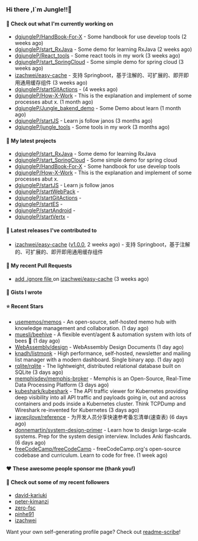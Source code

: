 ### Hi there ,I`m Jungle!!👋

#### 👷 Check out what I'm currently working on

- [dgjungleP/HandBook-For-X](https://github.com/dgjungleP/HandBook-For-X) - Some handbook for use develop tools (2 weeks ago)
- [dgjungleP/start_RxJava](https://github.com/dgjungleP/start_RxJava) - Some demo for learning RxJava (2 weeks ago)
- [dgjungleP/React_tools](https://github.com/dgjungleP/React_tools) - Some react tools in my work (3 weeks ago)
- [dgjungleP/start_SpringCloud](https://github.com/dgjungleP/start_SpringCloud) - Some simple demo for spring cloud  (3 weeks ago)
- [izachwei/easy-cache](https://github.com/izachwei/easy-cache) - 支持 Springboot，基于注解的、可扩展的、即开即用通用缓存组件 (3 weeks ago)
- [dgjungleP/startGitActions](https://github.com/dgjungleP/startGitActions) -  (4 weeks ago)
- [dgjungleP/How-X-Work](https://github.com/dgjungleP/How-X-Work) - This is the explanation and implement of some processes abut x. (1 month ago)
- [dgjungleP/Jungle_bakend_demo](https://github.com/dgjungleP/Jungle_bakend_demo) - Some Demo about learn (1 month ago)
- [dgjungleP/startJS](https://github.com/dgjungleP/startJS) - Learn js follow janos (3 months ago)
- [dgjungleP/jungle_tools](https://github.com/dgjungleP/jungle_tools) - Some tools in my work (3 months ago)

#### 🌱 My latest projects

- [dgjungleP/start_RxJava](https://github.com/dgjungleP/start_RxJava) - Some demo for learning RxJava
- [dgjungleP/start_SpringCloud](https://github.com/dgjungleP/start_SpringCloud) - Some simple demo for spring cloud 
- [dgjungleP/HandBook-For-X](https://github.com/dgjungleP/HandBook-For-X) - Some handbook for use develop tools
- [dgjungleP/How-X-Work](https://github.com/dgjungleP/How-X-Work) - This is the explanation and implement of some processes abut x.
- [dgjungleP/startJS](https://github.com/dgjungleP/startJS) - Learn js follow janos
- [dgjungleP/startWebPack](https://github.com/dgjungleP/startWebPack) - 
- [dgjungleP/startGitActions](https://github.com/dgjungleP/startGitActions) - 
- [dgjungleP/startES](https://github.com/dgjungleP/startES) - 
- [dgjungleP/startAndroid](https://github.com/dgjungleP/startAndroid) - 
- [dgjungleP/startVertx](https://github.com/dgjungleP/startVertx) - 

#### 🔭 Latest releases I've contributed to

- [izachwei/easy-cache](https://github.com/izachwei/easy-cache) ([v1.0.0](https://github.com/izachwei/easy-cache/releases/tag/v1.0.0), 2 weeks ago) - 支持 Springboot，基于注解的、可扩展的、即开即用通用缓存组件

#### 🔨 My recent Pull Requests

- [add .ignore file ](https://github.com/izachwei/easy-cache/pull/2) on [izachwei/easy-cache](https://github.com/izachwei/easy-cache) (3 weeks ago)


#### 📓 Gists I wrote


#### ⭐ Recent Stars

- [usememos/memos](https://github.com/usememos/memos) - An open-source, self-hosted memo hub with knowledge management and collaboration. (1 day ago)
- [muesli/beehive](https://github.com/muesli/beehive) - A flexible event/agent &amp; automation system with lots of bees 🐝 (1 day ago)
- [WebAssembly/design](https://github.com/WebAssembly/design) - WebAssembly Design Documents (1 day ago)
- [knadh/listmonk](https://github.com/knadh/listmonk) - High performance, self-hosted, newsletter and mailing list manager with a modern dashboard. Single binary app. (1 day ago)
- [rqlite/rqlite](https://github.com/rqlite/rqlite) - The lightweight, distributed relational database built on SQLite (3 days ago)
- [memphisdev/memphis-broker](https://github.com/memphisdev/memphis-broker) - Memphis is an Open-Source, Real-Time Data Processing Platform (3 days ago)
- [kubeshark/kubeshark](https://github.com/kubeshark/kubeshark) - The API traffic viewer for Kubernetes providing deep visibility into all API traffic and payloads going in, out and across containers and pods inside a Kubernetes cluster. Think TCPDump and Wireshark re-invented for Kubernetes (3 days ago)
- [jaywcjlove/reference](https://github.com/jaywcjlove/reference) - 为开发人员分享快速参考备忘清单(速查表) (6 days ago)
- [donnemartin/system-design-primer](https://github.com/donnemartin/system-design-primer) - Learn how to design large-scale systems. Prep for the system design interview.  Includes Anki flashcards. (6 days ago)
- [freeCodeCamp/freeCodeCamp](https://github.com/freeCodeCamp/freeCodeCamp) - freeCodeCamp.org&#39;s open-source codebase and curriculum. Learn to code for free. (1 week ago)

#### ❤️ These awesome people sponsor me (thank you!)


#### 👯 Check out some of my recent followers

- [david-kariuki](https://github.com/david-kariuki)
- [peter-kimanzi](https://github.com/peter-kimanzi)
- [zero-fsc](https://github.com/zero-fsc)
- [pinhe91](https://github.com/pinhe91)
- [izachwei](https://github.com/izachwei)

Want your own self-generating profile page? Check out [readme-scribe](https://github.com/muesli/readme-scribe)!
